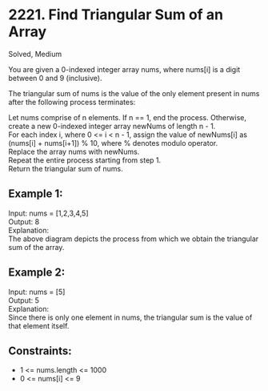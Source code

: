 # 2221. Find Triangular Sum of an Array
Solved, Medium

You are given a 0-indexed integer array nums, where nums[i] is a digit between 0 and 9 (inclusive).  

The triangular sum of nums is the value of the only element present in nums after the following process terminates:  

Let nums comprise of n elements. If n == 1, end the process. Otherwise, create a new 0-indexed integer array newNums of length n - 1.  
For each index i, where 0 <= i < n - 1, assign the value of newNums[i] as (nums[i] + nums[i+1]) % 10, where % denotes modulo operator.  
Replace the array nums with newNums.  
Repeat the entire process starting from step 1.  
Return the triangular sum of nums.  

 

Example 1:
---
Input: nums = [1,2,3,4,5]  
Output: 8  
Explanation:  
The above diagram depicts the process from which we obtain the triangular sum of the array.  

Example 2:
---
Input: nums = [5]  
Output: 5  
Explanation:  
Since there is only one element in nums, the triangular sum is the value of that element itself.  
 

Constraints:
---
- 1 <= nums.length <= 1000
- 0 <= nums[i] <= 9
